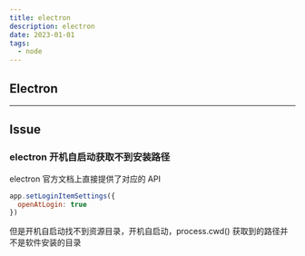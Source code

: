 ```yaml
---
title: electron
description: electron
date: 2023-01-01
tags:
  - node
---
```


## Electron

---

## Issue

### electron 开机自启动获取不到安装路径

electron 官方文档上直接提供了对应的 API

```javascript
app.setLoginItemSettings({
  openAtLogin: true
})
```

但是开机自启动找不到资源目录，开机自启动，process.cwd() 获取到的路径并不是软件安装的目录
